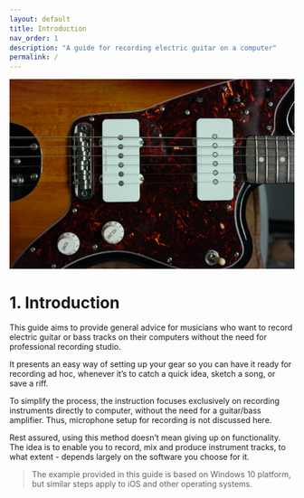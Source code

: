 ```yaml
---
layout: default
title: Introduction
nav_order: 1
description: "A guide for recording electric guitar on a computer"
permalink: /
---
```


![guitar closeup](/assets/images/SAM_9005.png)

# **1. Introduction**

This  guide aims to provide general advice for musicians who want to record electric guitar or bass tracks on their computers without the need for professional recording studio.

It presents an easy way of setting up your gear so you can have it ready for recording ad hoc, whenever it’s  to catch a quick idea, sketch a song, or save a riff.

To simplify the process, the instruction focuses exclusively on recording instruments directly to computer, without the need for a guitar/bass amplifier. Thus, microphone setup for recording is not discussed here.

Rest assured, using this method doesn’t mean giving up on functionality.  The idea is to enable you to record, mix and produce instrument tracks, to what extent - depends largely on the software you choose for it.

> The example provided in this guide is based on Windows 10 platform, but similar steps apply to iOS and other operating systems.